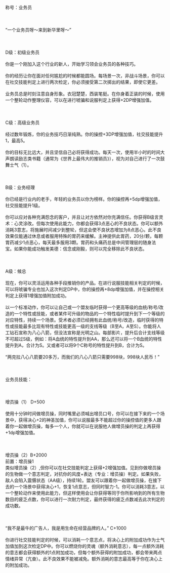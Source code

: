 <title>业务员</title>
<meta name="GENERATOR" content="WinCHM">
<meta http-equiv="Content-Type" content="text/html; charset=gb2312">
<br>称号：业务员
<br>
<br> 
<br>
<br>“一个业务员呀～来到新华里呀～”
<br>
<br> 
<br>
<br>D级：初级业务员
<br>
<br>你是一个刚加入这个行业的新人，开始学习领会业务员的各种技巧。
<br>
<br>你的经历让你在面对任何尴尬的时候都能圆场。每场景一次，非战斗场景，你可以在社交技能判定上进行两次检定，你必须接受第二次掷出的结果，即使它更差。
<br>
<br>业务员总是时刻注意自身形象。衣冠楚楚，西装笔挺。在你身着正装的时候，使用一个整轮动作整理仪容，可以在进行唬骗和说服判定上获得+2DP增强加值。
<br>
<br> 
<br>
<br>C级：高级业务员
<br>
<br>经过数年锻炼，你的业务技巧日渐纯熟。你的操控+3DP增强加值，社交技能提升1，最高5。
<br>
<br>你的目标无比远大，并且坚信自己必将获得成功。每天一次，使用半小时的时间大声朗读励志类书籍（通常为《世界上最伟大的推销员》），视为对自己进行了一次鼓舞士气（1）。
<br>
<br> 
<br>
<br>B级：业务经理
<br>
<br>你已经是行业内的老手，年轻的业务员以你为榜样。你的操控再+5dp增强加值，社交技能提升1级。
<br>
<br>你可以应对各种充满怨念的客户，并且让对方依然对你充满信任。你获得B级言灵术：心灵涂改。但每次使用此能力，你都会获得3点恶心的不良状态。你可以额外消耗3意志，将施展时间减少到整轮，但这会使不良状态增加为8点恶心。此不良效果仅能通过休息或者服用特殊的胃药来缓解。主神提供此胃药，20分/颗，每颗胃药减少1点恶心，每天最多服用3颗。胃药和头痛药总是中间管理层的随身法宝。如果你能成功触发美德：信念或刚毅，则可以完全移除此不良状态。
<br>
<br> 
<br>
<br>A级：候总
<br>
<br>现在，你可以灵活运用各种手段推销你的产品。在进行说服技能相关判定的时候，可以将唬骗专业也加入这次判定DP中，你的操控再+8dp增强加值，并在操控相关判定上获得1增强加值附加成功。
<br>
<br>以一个标准动作，你可以让自己或一个盟友临时获得一个更高等级的血统/称号/改造的一个特性或技能，或者某件可升级的物品的一个特性临时提升到下一个等级的对应特性，持续一个场景。受术者必须已经拥有此血统/称号/改造，临时获得的特性或技能最多比现有特性或技能更高一级的支线等级（B至A，A至S）。你能将人工钻石宣称为八心八箭，但没法宣称是光明之山。每部影片，提升后合计支线等级不可超过S级，例如：将A血统的特性提升到AA，那么还可以将一个B血统的特性提升到A，合计为S。又或者可以将9个C称号的特性提升到B，合计为S。
<br>
<br>“两克拉八心八箭要20多万，而我们的八心八箭只需要998块，998块人民币！”
<br>
<br> 
<br>
<br>业务员技能：
<br>
<br> 
<br>
<br>增员操（1） D+500
<br>
<br>使用十分钟时间做增员操，同时嘴里必须喊出增员口号，你可以在接下来的一个场景中，获得决心+2的神圣加值，你可以说服最多不能超过你的操控值的更多人跟着你一起做增员操，每多一个人，你就可以在说服他人做增员操的判定上再获得+1dp增强加值。
<br>
<br>
<br>
<br>增员操（2）B+2000
<br>前置：增员操1
<br>类似增员操（2）,但你可以在社交技能判定上获得+2增强加值。见到你做增员操的生物做一个意志判定，对抗你的风度+表达（专业：增员操）判定。如果失败，敌人会陷入震慑状态（AA级），持续1轮。盟友可以跟着你一起做增员操，在接下去的一个场景中获得决心+1，恢复1点意志，但同时智力-1。你可以消耗3意志，以一个整轮动作来使用此能力，但这样使用会让你获得等同于你所影响到的所有生物数目的疲乏点数，你可以进行一次耐力判定，最终获得的疲乏点数减去此次判定的成功数。
<br>
<br> 
<br>
<br>“我不是最牛的广告人，我是用生命在经营品牌的人。” C+1000
<br>
<br>你进行社交技能判定的时候，可以消耗一个意志点，将决心上的附加成功作为士气加值加到这次检定DP中。你可以燃烧你的灵魂（额外消耗意志），每一点额外消耗的意志都会获得额外的1点附加成功，但每个额外获得的附加成功，都会带来两点情绪异常（亢奋）。此不良效果不能被减免。额外消耗的意志最高等于你在决心上的附加成功。 
<br>
<br>